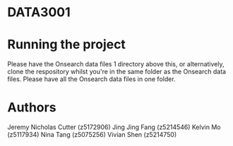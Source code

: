 # DATA3001
# Running the project
Please have the Onsearch data files 1 directory above this, or alternatively, clone the respository whilst you're in the same folder as the Onsearch data files. 
Please have all the Onsearch data files in one folder. 
# Authors
Jeremy Nicholas Cutter  (z5172906)
Jing Jing Fang (z5214546)
Kelvin Mo (z5117934)
Nina Tang (z5075256)
Vivian Shen (z5214750)
